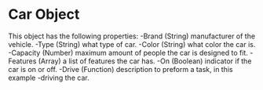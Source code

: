 # Car Object

This object has the following properties:
-Brand (String) manufacturer of the vehicle.
-Type (String) what type of car.
-Color (String) what color the car is.
-Capacity (Number) maximum amount of people the car is designed to fit.
-Features (Array) a list of features the car has.
-On (Boolean) indicator if the car is on or off.
-Drive (Function) description to preform a task, in this example -driving the car.